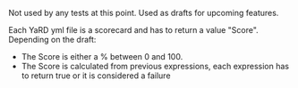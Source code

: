 <!--
  Licensed to the Apache Software Foundation (ASF) under one
  or more contributor license agreements.  See the NOTICE file
  distributed with this work for additional information
  regarding copyright ownership.  The ASF licenses this file
  to you under the Apache License, Version 2.0 (the
  "License"); you may not use this file except in compliance
  with the License.  You may obtain a copy of the License at

    http://www.apache.org/licenses/LICENSE-2.0

  Unless required by applicable law or agreed to in writing,
  software distributed under the License is distributed on an
  "AS IS" BASIS, WITHOUT WARRANTIES OR CONDITIONS OF ANY
  KIND, either express or implied.  See the License for the
  specific language governing permissions and limitations
  under the License.
  -->

Not used by any tests at this point. Used as drafts for upcoming features.

Each YaRD yml file is a scorecard and has to return a value "Score".
Depending on the draft:

* The Score is either a % between 0 and 100.
* The Score is calculated from previous expressions, each expression has to return true or it is considered a failure

